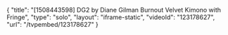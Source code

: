 {
    "title": "[1508443598] DG2 by Diane Gilman Burnout Velvet Kimono with Fringe",
    "type": "solo",
    "layout": "iframe-static",
    "videoId": "123178627",
    "url": "\/tvpembed\/123178627"
}